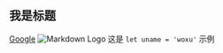 ## 我是标题
[Google](https://www.google.com)
![Markdown Logo](https://www.msxf.com/img/consumer/工作动态.png)
这是 `let uname = 'woxu'` 示例
